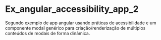 # Ex_angular_accessibility_app_2
Segundo exemplo de app angular usando práticas de acessibilidade e um componente modal genérico para criação/renderização de múltiplos conteúdos de modais de forma dinâmica.
